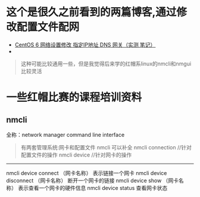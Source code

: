 # 这个是很久之前看到的两篇博客,通过修改配置文件配网

- [CentOS 6 网络设置修改 指定IP地址 DNS 网关（实测 笔记）](http://www.cnblogs.com/vicowong/archive/2011/04/23/2025545.html)
- [](https://blog.csdn.net/wendelee/article/details/17339835)


> 这种可能比较通用一些，但是我觉得后来学的红帽系linux的nmcli和nmgui比较灵活


# 一些红帽比赛的课程培训资料

## nmcli
全称：network manager command line interface
> 有两套管理系统:网卡和配置文件
nmcli 可以补全
nmcli connection //针对配置文件的操作
nmcli device  //针对网卡的操作
-----------------------------------------
nmcli device connect （网卡名称） 表示链接一个网卡
nmcli device disconnect （网卡名称） 断开一个网卡的链接
nmcli device show （网卡名称） 表示查看一个网卡的硬件信息
nmcli device status 查看网卡状态
